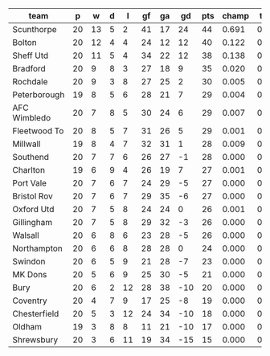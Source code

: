 |     team     | p  | w  | d | l  | gf | ga | gd  | pts | champ | top2  | top3  | top4  |  5-7  | bot4  | bot3  | bot2  |
|--------------|----|----|---|----|----|----|-----|-----|-------|-------|-------|-------|-------|-------|-------|-------|
| Scunthorpe   | 20 | 13 | 5 |  2 | 41 | 17 |  24 |  44 | 0.691 | 0.882 | 0.953 | 0.980 | 0.018 | 0.000 | 0.000 | 0.000|
| Bolton       | 20 | 12 | 4 |  4 | 24 | 12 |  12 |  40 | 0.122 | 0.396 | 0.638 | 0.777 | 0.167 | 0.000 | 0.000 | 0.000|
| Sheff Utd    | 20 | 11 | 5 |  4 | 34 | 22 |  12 |  38 | 0.138 | 0.441 | 0.665 | 0.795 | 0.156 | 0.000 | 0.000 | 0.000|
| Bradford     | 20 |  9 | 8 |  3 | 27 | 18 |   9 |  35 | 0.020 | 0.101 | 0.222 | 0.374 | 0.339 | 0.000 | 0.000 | 0.000|
| Rochdale     | 20 |  9 | 3 |  8 | 27 | 25 |   2 |  30 | 0.005 | 0.027 | 0.078 | 0.158 | 0.295 | 0.005 | 0.002 | 0.000|
| Peterborough | 19 |  8 | 5 |  6 | 28 | 21 |   7 |  29 | 0.004 | 0.031 | 0.087 | 0.170 | 0.302 | 0.006 | 0.003 | 0.001|
| AFC Wimbledo | 20 |  7 | 8 |  5 | 30 | 24 |   6 |  29 | 0.007 | 0.041 | 0.110 | 0.210 | 0.324 | 0.003 | 0.002 | 0.000|
| Fleetwood To | 20 |  8 | 5 |  7 | 31 | 26 |   5 |  29 | 0.001 | 0.008 | 0.030 | 0.071 | 0.203 | 0.015 | 0.007 | 0.002|
| Millwall     | 19 |  8 | 4 |  7 | 32 | 31 |   1 |  28 | 0.009 | 0.044 | 0.119 | 0.224 | 0.328 | 0.004 | 0.001 | 0.000|
| Southend     | 20 |  7 | 7 |  6 | 26 | 27 |  -1 |  28 | 0.000 | 0.002 | 0.008 | 0.019 | 0.098 | 0.059 | 0.032 | 0.013|
| Charlton     | 19 |  6 | 9 |  4 | 26 | 19 |   7 |  27 | 0.001 | 0.015 | 0.046 | 0.100 | 0.237 | 0.012 | 0.005 | 0.002|
| Port Vale    | 20 |  7 | 6 |  7 | 24 | 29 |  -5 |  27 | 0.000 | 0.001 | 0.004 | 0.013 | 0.066 | 0.080 | 0.042 | 0.020|
| Bristol Rov  | 20 |  7 | 6 |  7 | 29 | 35 |  -6 |  27 | 0.000 | 0.003 | 0.011 | 0.028 | 0.100 | 0.056 | 0.030 | 0.014|
| Oxford Utd   | 20 |  7 | 5 |  8 | 24 | 24 |   0 |  26 | 0.001 | 0.004 | 0.013 | 0.030 | 0.112 | 0.044 | 0.023 | 0.010|
| Gillingham   | 20 |  7 | 5 |  8 | 29 | 32 |  -3 |  26 | 0.000 | 0.003 | 0.007 | 0.021 | 0.085 | 0.063 | 0.035 | 0.015|
| Walsall      | 20 |  6 | 8 |  6 | 23 | 28 |  -5 |  26 | 0.000 | 0.001 | 0.005 | 0.013 | 0.057 | 0.096 | 0.053 | 0.024|
| Northampton  | 20 |  6 | 6 |  8 | 28 | 28 |   0 |  24 | 0.000 | 0.001 | 0.004 | 0.012 | 0.065 | 0.091 | 0.054 | 0.022|
| Swindon      | 20 |  6 | 5 |  9 | 21 | 28 |  -7 |  23 | 0.000 | 0.000 | 0.000 | 0.001 | 0.012 | 0.310 | 0.209 | 0.115|
| MK Dons      | 20 |  5 | 6 |  9 | 25 | 30 |  -5 |  21 | 0.000 | 0.000 | 0.001 | 0.003 | 0.018 | 0.258 | 0.169 | 0.090|
| Bury         | 20 |  6 | 2 | 12 | 28 | 38 | -10 |  20 | 0.000 | 0.000 | 0.000 | 0.000 | 0.007 | 0.430 | 0.311 | 0.188|
| Coventry     | 20 |  4 | 7 |  9 | 17 | 25 |  -8 |  19 | 0.000 | 0.000 | 0.000 | 0.000 | 0.004 | 0.456 | 0.336 | 0.214|
| Chesterfield | 20 |  5 | 3 | 12 | 24 | 34 | -10 |  18 | 0.000 | 0.000 | 0.000 | 0.000 | 0.003 | 0.611 | 0.489 | 0.336|
| Oldham       | 19 |  3 | 8 |  8 | 11 | 21 | -10 |  17 | 0.000 | 0.000 | 0.000 | 0.000 | 0.004 | 0.550 | 0.423 | 0.280|
| Shrewsbury   | 20 |  3 | 6 | 11 | 19 | 34 | -15 |  15 | 0.000 | 0.000 | 0.000 | 0.000 | 0.000 | 0.851 | 0.774 | 0.652|
